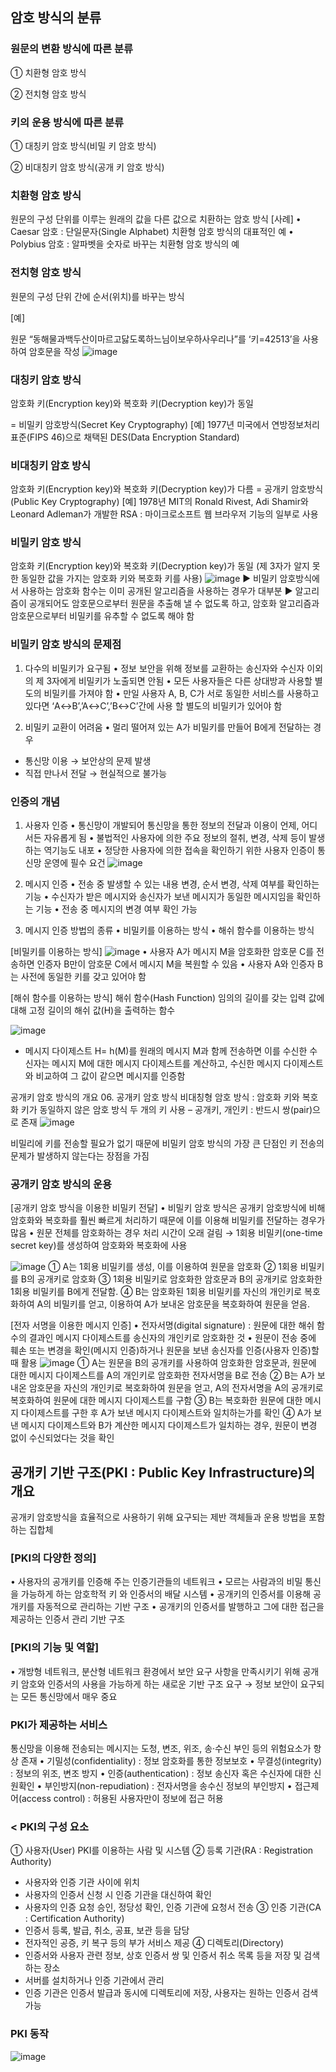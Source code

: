 ## 암호 방식의 분류

### 원문의 변환 방식에 따른 분류
① 치환형 암호 방식

② 전치형 암호 방식

### 키의 운용 방식에 따른 분류
① 대칭키 암호 방식(비밀 키 암호 방식)

② 비대칭키 암호 방식(공개 키 암호 방식)

### 치환형 암호 방식
원문의 구성 단위를 이루는 원래의 값을 다른 값으로 치환하는 암호 방식
[사례]
• Caesar 암호 : 단일문자(Single Alphabet) 치환형 암호 방식의 대표적인 예
• Polybius 암호 : 알파벳을 숫자로 바꾸는 치환형 암호 방식의 예

 ### 전치형 암호 방식
원문의 구성 단위 간에 순서(위치)를 바꾸는 방식

[예]

원문 “동해물과백두산이마르고닳도록하느님이보우하사우리나”를 ‘키=42513’을 사용하여 암호문을 작성
![image](https://github.com/jyzayu/TIL/assets/55649979/6a15fa55-24c1-4a57-90ec-a4fdaea1ab51)


### 대칭키 암호 방식
암호화 키(Encryption key)와 복호화 키(Decryption key)가 동일

= 비밀키 암호방식(Secret Key Cryptography)
[예]
1977년 미국에서 연방정보처리 표준(FIPS 46)으로 채택된 DES(Data Encryption Standard)

### 비대칭키 암호 방식
암호화 키(Encryption key)와 복호화 키(Decryption key)가 다름
= 공개키 암호방식(Public Key Cryptography)
[예]
1978년 MIT의 Ronald Rivest, Adi Shamir와 Leonard Adleman가 개발한 RSA
: 마이크로소프트 웹 브라우저 기능의 일부로 사용

### 비밀키 암호 방식
암호화 키(Encryption key)와 복호화 키(Decryption key)가 동일
(제 3자가 알지 못한 동일한 값을 가지는 암호화 키와 복호화 키를 사용)
![image](https://github.com/jyzayu/TIL/assets/55649979/4859df27-5e56-49af-a18d-e058afa56ae9)
▶ 비밀키 암호방식에서 사용하는 암호화 함수는 이미 공개된 알고리즘을 사용하는 경우가 대부분
▶ 알고리즘이 공개되어도 암호문으로부터 원문을 추출해 낼 수 없도록 하고, 암호화 알고리즘과
암호문으로부터 비밀키를 유추할 수 없도록 해야 함

### 비밀키 암호 방식의 문제점
1) 다수의 비밀키가 요구됨
• 정보 보안을 위해 정보를 교환하는 송신자와 수신자 이외의 제 3자에게 비밀키가 노출되면 안됨
• 모든 사용자들은 다른 상대방과 사용할 별도의 비밀키를 가져야 함
• 만일 사용자 A, B, C가 서로 동일한 서비스를 사용하고 있다면 ‘A↔B’,’A↔C’,’B↔C’간에 사용 할
별도의 비밀키가 있어야 함

2) 비밀키 교환이 어려움
• 멀리 떨어져 있는 A가 비밀키를 만들어 B에게 전달하는 경우
- 통신망 이용 → 보안상의 문제 발생
- 직접 만나서 전달 → 현실적으로 불가능

### 인증의 개념
1) 사용자 인증
• 통신망이 개발되어 통신망을 통한 정보의 전달과 이용이 언제, 어디서든 자유롭게 됨
• 불법적인 사용자에 의한 주요 정보의 절취, 변경, 삭제 등이 발생하는 역기능도 내포
• 정당한 사용자에 의한 접속을 확인하기 위한 사용자 인증이 통신망 운영에 필수 요건
![image](https://github.com/jyzayu/TIL/assets/55649979/c2e6beb6-d561-4d43-8f6f-8da4f3e4cd6c)

2) 메시지 인증
• 전송 중 발생할 수 있는 내용 변경, 순서 변경, 삭제 여부를 확인하는 기능
• 수신자가 받은 메시지와 송신자가 보낸 메시지가 동일한 메시지임을 확인하는 기능
• 전송 중 메시지의 변경 여부 확인 가능

3) 메시지 인증 방법의 종류
• 비밀키를 이용하는 방식
• 해쉬 함수를 이용하는 방식

[비밀키를 이용하는 방식]
![image](https://github.com/jyzayu/TIL/assets/55649979/45417a05-8ab2-4157-8ea4-2685d9f83c82)
• 사용자 A가 메시지 M을 암호화한 암호문 C를 전송하면 인증자 B만이 암호문 C에서
메시지 M을 복원할 수 있음
• 사용자 A와 인증자 B는 사전에 동일한 키를 갖고 있어야 함

[해쉬 함수를 이용하는 방식]
해쉬 함수(Hash Function)
임의의 길이를 갖는 입력 값에 대해 고정 길이의 해쉬 값(H)을 출력하는 함수

![image](https://github.com/jyzayu/TIL/assets/55649979/b2130500-0e2e-43d6-9f90-f943caf3e44c)
* 메시지 다이제스트 H= h(M)를 원래의 메시지 M과 함께 전송하면 이를 수신한 수신자는 메시지 M에 대한
메시지 다이제스트를 계산하고, 수신한 메시지 다이제스트와 비교하여 그 값이 같으면 메시지를 인증함

공개키 암호 방식의 개요
06. 공개키 암호 방식
비대칭형 암호 방식 : 암호화 키와 복호화 키가 동일하지 않은 암호 방식
두 개의 키 사용 – 공개키, 개인키 : 반드시 쌍(pair)으로 존재
![image](https://github.com/jyzayu/TIL/assets/55649979/f52dde97-770e-4ed1-b233-f9233a14e52f)

비밀리에 키를 전송할 필요가 없기 때문에 비밀키 암호 방식의 가장 큰 단점인 키 전송의 문제가 발생하지 않는다는 장점을 가짐

### 공개키 암호 방식의 운용
[공개키 암호 방식을 이용한 비밀키 전달]
• 비밀키 암호 방식은 공개키 암호방식에 비해 암호화와 복호화를 훨씬 빠르게 처리하기 때문에
이를 이용해 비밀키를 전달하는 경우가 많음
• 원문 전체를 암호화하는 경우 처리 시간이 오래 걸림
→ 1회용 비밀키(one-time secret key)를 생성하여 암호화와 복호화에 사용

![image](https://github.com/jyzayu/TIL/assets/55649979/7d8d4ae6-8813-47c7-87e1-a44925ec1573)
① A는 1회용 비밀키를 생성, 이를 이용하여 원문을 암호화
② 1회용 비밀키를 B의 공개키로 암호화
③ 1회용 비밀키로 암호화한 암호문과 B의 공개키로 암호화한
1회용 비밀키를 B에게 전달함.
④ B는 암호화된 1회용 비밀키를 자신의 개인키로 복호화하여
A의 비밀키를 얻고, 이용하여 A가 보내온 암호문을 복호화하여
원문을 얻음.

[전자 서명을 이용한 메시지 인증]
• 전자서명(digital signature) : 원문에 대한 해쉬 함수의 결과인 메시지 다이제스트를 송신자의 개인키로 암호화한 것
• 원문이 전송 중에 훼손 또는 변경을 확인(메시지 인증)하거나 원문을 보낸 송신자를 인증(사용자 인증)할 때 활용
![image](https://github.com/jyzayu/TIL/assets/55649979/f744d221-4b9e-44cb-a3d8-4be51bfae2ea)
① A는 원문을 B의 공개키를 사용하여 암호화한 암호문과, 원문에 대한 메시지 다이제스트를 A의 개인키로 암호화한 전자서명을 B로 전송
② B는 A가 보내온 암호문을 자신의 개인키로 복호화하여 원문을 얻고, A의 전자서명을 A의 공개키로 복호화하여 원문에 대한 메시지 다이제스트를 구함
③ B는 복호화한 원문에 대한 메시지 다이제스트를 구한 후 A가 보낸 메시지 다이제스트와 일치하는가를 확인
④ A가 보낸 메시지 다이제스트와 B가 계산한 메시지 다이제스트가 일치하는 경우, 원문이 변경 없이 수신되었다는 것을 확인

## 공개키 기반 구조(PKI : Public Key Infrastructure)의 개요

공개키 암호방식을 효율적으로 사용하기 위해 요구되는 제반 객체들과
운용 방법을 포함하는 집합체

### [PKI의 다양한 정의]
• 사용자의 공개키를 인증해 주는 인증기관들의 네트워크
• 모르는 사람과의 비밀 통신을 가능하게 하는 암호학적 키
와 인증서의 배달 시스템
• 공개키의 인증서를 이용해 공개키를 자동적으로 관리하는
기반 구조
• 공개키의 인증서를 발행하고 그에 대한 접근을 제공하는
인증서 관리 기반 구조
### [PKI의 기능 및 역할]
• 개방형 네트워크, 분산형 네트워크 환경에서 보안 요구
사항을 만족시키기 위해 공개키 암호와 인증서의 사용을
가능하게 하는 새로운 기반 구조 요구
→ 정보 보안이 요구되는 모든 통신망에서 매우 중요

### PKI가 제공하는 서비스
통신망을 이용해 전송되는 메시지는 도청, 변조, 위조, 송·수신 부인 등의
위험요소가 항상 존재
• 기밀성(confidentiality) : 정보 암호화를 통한 정보보호
• 무결성(integrity) : 정보의 위조, 변조 방지
• 인증(authentication) : 정보 송신자 혹은 수신자에 대한 신원확인
• 부인방지(non-repudiation) : 전자서명을 송수신 정보의 부인방지
• 접근제어(access control) : 허용된 사용자만이 정보에 접근 허용

### < PKI의 구성 요소
① 사용자(User)
PKI를 이용하는 사람 및 시스템
② 등록 기관(RA : Registration Authority)
- 사용자와 인증 기관 사이에 위치
- 사용자의 인증서 신청 시 인증 기관을 대신하여 확인
- 사용자의 인증 요청 승인, 정당성 확인, 인증 기관에 요청서 전송
③ 인증 기관(CA : Certification Authority)
- 인증서 등록, 발급, 취소, 공표, 보관 등을 담당
- 전자적인 공증, 키 복구 등의 부가 서비스 제공
④ 디렉토리(Directory)
- 인증서와 사용자 관련 정보, 상호 인증서 쌍 및
인증서 취소 목록 등을 저장 및 검색하는 장소
- 서버를 설치하거나 인증 기관에서 관리
- 인증 기관은 인증서 발급과 동시에 디렉토리에 저장, 사용자는 원하는 인증서 검색 가능

### PKI 동작
![image](https://github.com/jyzayu/TIL/assets/55649979/7f51b899-21ad-4726-94c2-5e6fede479f7)


